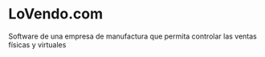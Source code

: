 # LoVendo.com
Software de una empresa de manufactura que permita controlar las ventas físicas y virtuales

